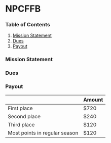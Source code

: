 # NPCFFB

### Table of Contents

1. [Mission Statement](#Mission-Statement)
1. [Dues](#Dues)
1. [Payout](#Payout)

### Mission Statement

### Dues

### Payout

| | Amount |
| --- | --- |
| First place | $720 |
| Second place | $240 |
| Third place | $120 |
| Most points in regular season | $120 |
